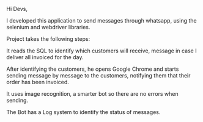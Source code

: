 Hi Devs,

I developed this application to send messages through whatsapp, using the selenium and webdriver libraries.

Project takes the following steps:

It reads the SQL to identify which customers will receive, message in case I deliver all invoiced for the day.

After identifying the customers, he opens Google Chrome and starts sending message by message to the customers, notifying them that their order has been invoiced.

It uses image recognition, a smarter bot so there are no errors when sending.

The Bot has a Log system to identify the status of messages.

